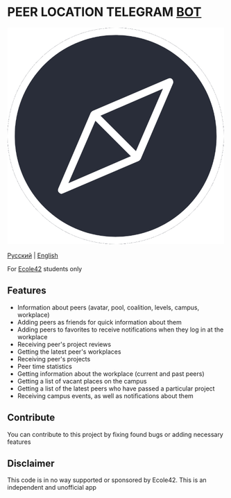 # PEER LOCATION TELEGRAM [BOT](https://t.me/peer_location_bot)

![alt text](https://raw.githubusercontent.com/JakeBV/peer_location_bot/master/pic.png)

[Русский](https://github.com/JakeBV/peer_location_bot/blob/master/README.md) | [<ins>English</ins>](https://github.com/JakeBV/peer_location_bot/blob/master/README.en.md)

For [Ecole42](https://42.fr/) students only

## Features
* Information about peers (avatar, pool, coalition, levels, campus, workplace)
* Adding peers as friends for quick information about them
* Adding peers to favorites to receive notifications when they log in at the workplace
* Receiving peer's project reviews
* Getting the latest peer's workplaces
* Receiving peer's projects
* Peer time statistics
* Getting information about the workplace (current and past peers)
* Getting a list of vacant places on the campus
* Getting a list of the latest peers who have passed a particular project
* Receiving campus events, as well as notifications about them

## Contribute
You can contribute to this project by fixing found bugs or adding necessary features

## Disclaimer
This code is in no way supported or sponsored by Ecole42. This is an independent and unofficial app


